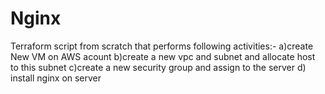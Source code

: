 # Nginx
Terraform script from scratch that performs following activities:-
a)create New VM on AWS acount 
b)create a new vpc and subnet and allocate host to this subnet
c)create a new security group and assign to the server 
d) install nginx on server 
